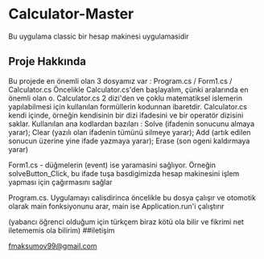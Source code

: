 # Calculator-Master

Bu uygulama classic bir hesap makinesi uygulamasidir

## Proje Hakkında

Bu projede en önemli olan 3 dosyamız var : Program.cs / Form1.cs / Calculator.cs
 Öncelikle Calculator.cs'den başlayalım, çünki aralarında en önemli olan o. Calculator.cs 2 dizi'den ve çoklu matematiksel islemerin yapılabilmesi için kullanılan formüllerin kodunnan ibaretdir. Calculator.cs kendi içinde, örneğin kendisinin bir dizi ifadesini ve bir operatör dizisini saklar.
 Kullanılan ana kodlardan bazıları : 
 Solve (ifadenin sonucunu almaya yarar);
 Clear (yazılı olan ifadenin tümünü silmeye yarar);
 Add (artık edilen sonucun üzerine yine ifade yazmaya yarar);
 Erase (son ogeni kaldırmaya yarar)
 
 Form1.cs - düğmelerin (event) ise yaramasini sağlıyor. 
 Örneğin solveButton_Click, bu ifade tuşa basdigimizda hesap makinesini işlem yapması için çağırmasını sağlar
 
 Program.cs. Uygulamayı calisdirinca öncelikle bu dosya çalışır ve otomotik olarak main fonksiyonunu arar, main ise Application.run'i çalıştırır

(yabancı öğrenci olduğum için türkçem biraz kötü ola bilir ve fikrimi net iletememis ola bilirim)
##iletişim

fmaksumov99@gmail.com
